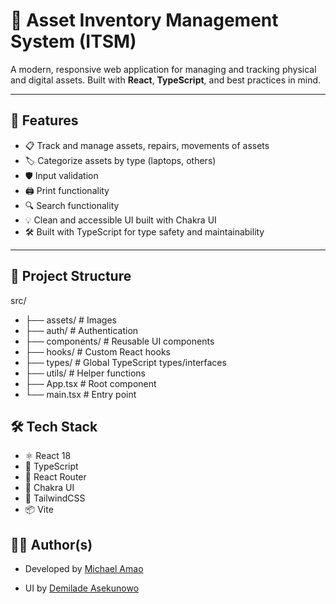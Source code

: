 # 🧾 Asset Inventory Management System (ITSM)

A modern, responsive web application for managing and tracking physical and digital assets. Built with **React**, **TypeScript**, and best practices in mind.

---

## 🚀 Features

- 📋 Track and manage assets, repairs, movements of assets
- 🏷️ Categorize assets by type (laptops, others)
- 🛡️ Input validation
- 🖨️ Print functionality
- 🔍 Search functionality
- 💡 Clean and accessible UI built with Chakra UI
- 🛠️ Built with TypeScript for type safety and maintainability

---

## 📁 Project Structure

src/
- ├── assets/ # Images
- ├── auth/ # Authentication
- ├── components/ # Reusable UI components
- ├── hooks/ # Custom React hooks
- ├── types/ # Global TypeScript types/interfaces
- ├── utils/ # Helper functions
- ├── App.tsx # Root component
- └── main.tsx # Entry point

## 🛠️ Tech Stack

- ⚛️ React 18
- 🧠 TypeScript
- 🧩 React Router
- 🎨 Chakra UI
- 💅 TailwindCSS
- 📦 Vite

## 👨‍💻 Author(s)

- Developed by [Michael Amao](https://github.com/tireddev24)

- UI by [Demilade Asekunowo](https://github.com/Asekunowo)
